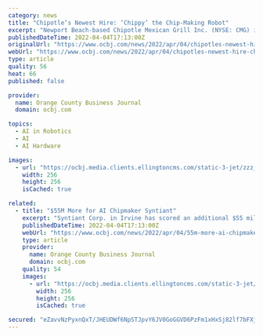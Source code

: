 ```yaml
---
category: news
title: "Chipotle’s Newest Hire: ‘Chippy’ the Chip-Making Robot"
excerpt: "Newport Beach-based Chipotle Mexican Grill Inc. (NYSE: CMG) is leveraging technology and artificial intelligence for a new kind of kitchen assistant. 52 weekly issues Subscriber-only digital content every business day, plus full access to OCBJ.com archives Book of Lists — the most comprehensive business resource in Orange County NEW: Orange County 500 — influential business leaders you need to know Delphine Channels chats with Rick Reiff, Pulitzer Prize-winning journalist, editor at large of the Orange County Business Journal, and host and producer of public affairs programs. Video"
publishedDateTime: 2022-04-04T17:13:00Z
originalUrl: "https://www.ocbj.com/news/2022/apr/04/chipotles-newest-hire-chippy-chip-making-robot/"
webUrl: "https://www.ocbj.com/news/2022/apr/04/chipotles-newest-hire-chippy-chip-making-robot/"
type: article
quality: 56
heat: 66
published: false

provider:
  name: Orange County Business Journal
  domain: ocbj.com

topics:
  - AI in Robotics
  - AI
  - AI Hardware

images:
  - url: "https://ocbj.media.clients.ellingtoncms.com/static-3-jet/zzz_static/ocbj/img/lock.png"
    width: 256
    height: 256
    isCached: true

related:
  - title: "$55M More for AI Chipmaker Syntiant"
    excerpt: "Syntiant Corp. in Irvine has scored an additional $55 million in new funding, pushing the total investment in the chip technology company past $100 million in just five years of operation. 52 weekly issues Subscriber-only digital content every business day,"
    publishedDateTime: 2022-04-04T17:13:00Z
    webUrl: "https://www.ocbj.com/news/2022/apr/04/55m-more-ai-chipmaker-syntiant/"
    type: article
    provider:
      name: Orange County Business Journal
      domain: ocbj.com
    quality: 54
    images:
      - url: "https://ocbj.media.clients.ellingtoncms.com/static-3-jet/zzz_static/ocbj/img/lock.png"
        width: 256
        height: 256
        isCached: true

secured: "eZavvNzPyxnQxT/JHEUDWf6NpSTJpvY6JV0GoGGVD6PzFm1xHxSj82lf7bFXj4NvDDceg9YeuvvZAlMpmmTvjP3My1Eu6WPEkCjfPNKa3wlAE7TFTBb5Vp+i6INZS6sihLOTSqumHGgjWwy1BH0bwjurLoUvTBE1ICxlG+BZT24ARE14pAgJihJ1QbNa78JhfhSXAS3Fjiy4WUq5tjB/9XYRgJJWBGi6SlL/wAvcrTsCPXQ7UpFwzy1I6ShNRnAtvqgVgKzRdG7Y1RcyZ26uJ7nskknzQSEaAMgDSQ3t2QM1uBApw01GUpQ4t20+IgRNaos3OYYlIygX88VRBOrw9KUNr7+awZfoeLTh1+X6a0c=;sgXksyJR4as9UXRBVzbZaw=="
---
```


